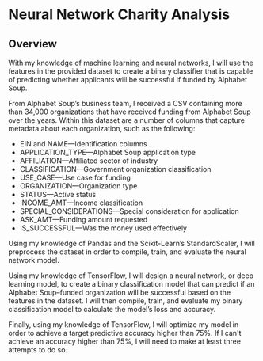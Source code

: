 # Neural Network Charity Analysis
## Overview
With my knowledge of machine learning and neural networks, I will use the features in the provided dataset to create a binary classifier that is capable of predicting whether applicants will be successful if funded by Alphabet Soup.

From Alphabet Soup’s business team, I received a CSV containing more than 34,000 organizations that have received funding from Alphabet Soup over the years. Within this dataset are a number of columns that capture metadata about each organization, such as the following:

* EIN and NAME—Identification columns
* APPLICATION_TYPE—Alphabet Soup application type
* AFFILIATION—Affiliated sector of industry
* CLASSIFICATION—Government organization classification
* USE_CASE—Use case for funding
* ORGANIZATION—Organization type
* STATUS—Active status
* INCOME_AMT—Income classification
* SPECIAL_CONSIDERATIONS—Special consideration for application
* ASK_AMT—Funding amount requested
* IS_SUCCESSFUL—Was the money used effectively

Using my knowledge of Pandas and the Scikit-Learn’s StandardScaler, I will preprocess the dataset in order to compile, train, and evaluate the neural network model.

Using my knowledge of TensorFlow, I will design a neural network, or deep learning model, to create a binary classification model that can predict if an Alphabet Soup–funded organization will be successful based on the features in the dataset. I will then compile, train, and evaluate my binary classification model to calculate the model’s loss and accuracy.

Finally, using my knowledge of TensorFlow, I will optimize my model in order to achieve a target predictive accuracy higher than 75%. If I can't achieve an accuracy higher than 75%, I will need to make at least three attempts to do so.
